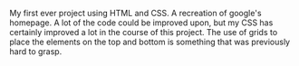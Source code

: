 My first ever project using HTML and CSS. A recreation of google's homepage.
A lot of the code could be improved upon, but my CSS has certainly improved a lot in the course of this project. The use of grids to place the elements on the top and bottom is something that was previously hard to grasp.